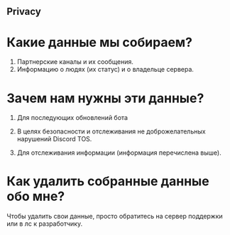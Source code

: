 ## Privacy

# Какие данные мы собираем?
1) Партнерские каналы и их сообщения.
2) Информацию о людях (их статус) и о владельце сервера.

# Зачем нам нужны эти данные?
1) Для последующих обновлений бота

2) В целях безопасности и отслеживания не доброжелательных нарушений Discord TOS.

3) Для отслеживания информации (информация перечислена выше).

# Как удалить собранные данные обо мне?

Чтобы удалить свои данные, просто обратитесь на сервер поддержки или в лс к разработчику.
